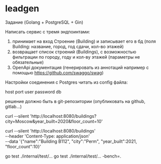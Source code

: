 # leadgen

Задание (Golang + PostgreSQL + Gin)

Написать сервис с тремя эндпоинтами:

1) принимает на вход Строение (Building) и записывает его в бд (поля Building: название, город, год сдачи, кол-во этажей)
2) возвращает список строений (Buildings), с возможностью фильтрации по городу, году и кол-ву этажей (параметры не обязательные)
3) OpenApi документация (генерировать из аннотаций например с помощью https://github.com/swaggo/swag)

Настройки соединения с Postgres читать из config файла:

host
port
user
password
db

решение должно быть в git-репозитории (опубликовать на github, gitlab...)


curl --silent 'http://localhost:8080/buildings?city=Moscow&year_built=2020&floor_count=10'

curl --silent 'http://localhost:8080/buildings' \
--header 'Content-Type: application/json' \
--data '{"name":"Building B112", "city":"Perm", "year_built":2021, "floor_count":10}'


go test ./internal/test/... 
go test ./internal/test/... -bench=.

